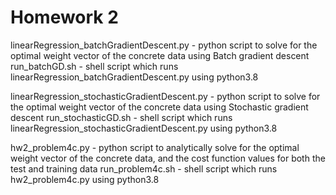 # Homework 2

linearRegression_batchGradientDescent.py -  python script to solve for the optimal weight vector of the concrete data using Batch gradient descent
run_batchGD.sh - shell script which runs linearRegression_batchGradientDescent.py using python3.8

linearRegression_stochasticGradientDescent.py - python script to solve for the optimal weight vector of the concrete data using Stochastic gradient descent
run_stochasticGD.sh - shell script which runs linearRegression_stochasticGradientDescent.py using python3.8

hw2_problem4c.py - python script to analytically solve for the optimal weight vector of the concrete data, and the cost function values for both the test and training data
run_problem4c.sh - shell script which runs hw2_problem4c.py using python3.8
